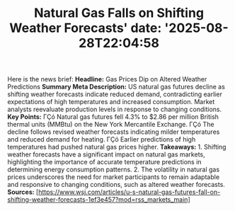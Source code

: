 ﻿---
title: "Natural Gas Falls on Shifting Weather Forecasts'
date: '2025-08-28T22:04:58"
category: "Markets"
summary: ""
slug: "natural gas falls on shifting weather forecasts"
source_urls:
  - "https://www.wsj.com/articles/u-s-natural-gas-futures-fall-on-shifting-weather-forecasts-1ef3e457?mod=rss_markets_main"
seo:
  title: "Natural Gas Falls on Shifting Weather Forecasts | Hash n Hedge'
  description: '"
  keywords: ["news", "markets", "brief"]
---
Here is the news brief:  **Headline:** Gas Prices Dip on Altered Weather Predictions  **Summary Meta Description:** US natural gas futures decline as shifting weather forecasts indicate reduced demand, contradicting earlier expectations of high temperatures and increased consumption. Market analysts reevaluate production levels in response to changing conditions.  **Key Points:**  ΓÇó Natural gas futures fell 4.3% to $2.86 per million British thermal units (MMBtu) on the New York Mercantile Exchange. ΓÇó The decline follows revised weather forecasts indicating milder temperatures and reduced demand for heating. ΓÇó Earlier predictions of high temperatures had pushed natural gas prices higher.  **Takeaways:**  1. Shifting weather forecasts have a significant impact on natural gas markets, highlighting the importance of accurate temperature predictions in determining energy consumption patterns. 2. The volatility in natural gas prices underscores the need for market participants to remain adaptable and responsive to changing conditions, such as altered weather forecasts.  **Sources:** [https://www.wsj.com/articles/u-s-natural-gas-futures-fall-on-shifting-weather-forecasts-1ef3e457?mod=rss_markets_main] 
